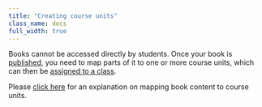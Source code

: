 ```yaml
---
title: "Creating course units"
class_name: docs
full_width: true
---
```


Books cannot be accessed directly by students. Once your book is [published](/docs/books/publish), you need to map parts of it to one or more course units, which can then be [assigned to a class](/docs/classes/unitmanagement/assign-module).

Please [click here](/docs/courses/units/unit-add#createbook) for an explanation on mapping book content to course units.


